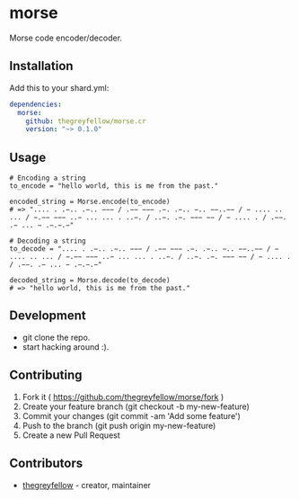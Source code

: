# morse

Morse code encoder/decoder.

## Installation

Add this to your shard.yml:

```yml
dependencies:
  morse:
    github: thegreyfellow/morse.cr
    version: "~> 0.1.0"
```

## Usage

```crystal
# Encoding a string
to_encode = "hello world, this is me from the past."

encoded_string = Morse.encode(to_encode)
# => ".... . .−.. .−.. −−− / .−− −−− .−. .−.. −.. −−..−− / − .... .. ... / −.−− −−− ..− ... ... . ..−. / ..−. .−. −−− −− / − .... . / .−−. .− ... − .−.−.−"

# Decoding a string
to_decode = ".... . .−.. .−.. −−− / .−− −−− .−. .−.. −.. −−..−− / − .... .. ... / −.−− −−− ..− ... ... . ..−. / ..−. .−. −−− −− / − .... . / .−−. .− ... − .−.−.−"

decoded_string = Morse.decode(to_decode)
# => "hello world, this is me from the past."
```

## Development

- git clone the repo.
- start hacking around :).


## Contributing

1. Fork it ( https://github.com/thegreyfellow/morse/fork )
2. Create your feature branch (git checkout -b my-new-feature)
3. Commit your changes (git commit -am 'Add some feature')
4. Push to the branch (git push origin my-new-feature)
5. Create a new Pull Request

## Contributors

- [thegreyfellow](https://github.com/thegreyfellow) - creator, maintainer
